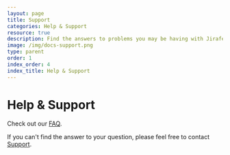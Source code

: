 ```yaml
---
layout: page
title: Support
categories: Help & Support
resource: true
description: Find the answers to problems you may be having with Jirafe.
image: /img/docs-support.png
type: parent
order: 1
index_order: 4
index_title: Help & Support
---
```


# Help & Support

Check out our [FAQ](/support/faq "Frequently Asked Questions"). 

If you can't find the answer to your question, please feel free to contact [Support](mailto:support@jirafe.com "Jirafe Support").

